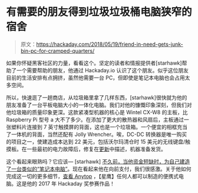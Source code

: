 # 有需要的朋友得到垃圾垃圾桶电脑狭窄的宿舍

> 原文：<https://hackaday.com/2018/05/19/friend-in-need-gets-junk-bin-pc-for-cramped-quarters/>

如果你怀疑黑客社区的力量，看看这个。坚定的读者和情报提供者[starhawk]帮助了一个需要帮助的朋友，他通过 Hackaday.io 认识了这个朋友。似乎这位朋友目前的生活安排有点拥挤，虽然他需要一台 PC，但即使是笔记本电脑也会占用太多空间。

所以，快速逛了一趟商店，从垃圾箱里拿了几样东西，[starhawk]很快就为他的朋友准备了一台平板电脑大小的一体化电脑。我们对他的慷慨印象深刻，但我们对他垃圾箱的质量印象更深。这款紧凑型机器的核心是 Wintel CX-W8 的主板，比 Raspberry Pi 型号 a 大不了多少。在添加了更大的散热器和风扇后，主板通过一张塑料片连接到 7 英寸触摸屏的背面，这也是一个垃圾箱。一个便宜的相框充当了一体机的背面，当然还配有 Jolly Wrencher。唉，DC-DC 转换器是唯一购买的项目之一，使建造成本达到 22 美元，包括沃尔玛清仓时 15 美元的无线键盘/触摸板。在一些最初的电力故障后，修复在[更新](https://imgur.com/gallery/5dSUZVx)中描述，机器准备发货。

这个看起来眼熟吗？它应该— [starhawk] [不久前，当他资金短缺时，为自己建造了一台类似的“笔记本电脑”](https://hackaday.com/2017/03/11/an-ugly-but-functional-pi-laptop/)。现在看起来他在向前支付，我们很感激。关于他如何完成这一切的更多细节，[查看 Anytop](https://hackaday.io/project/27262-the-anytop) ，【星鹰】任何人都可以制造的便携式电脑。这是他的 2017 年 Hackaday 奖参赛作品！